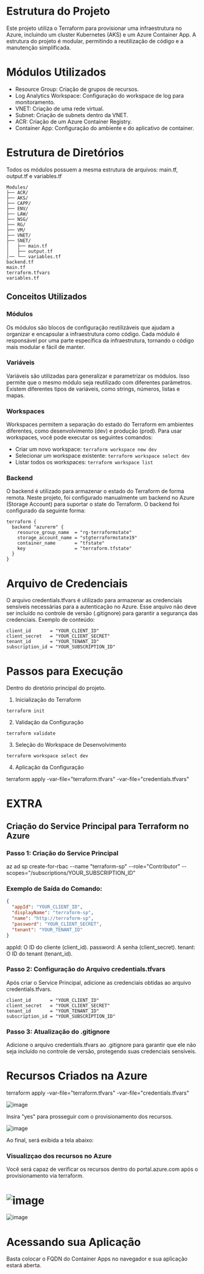 # Estrutura do Projeto

Este projeto utiliza o Terraform para provisionar uma infraestrutura no Azure, incluindo um cluster Kubernetes (AKS) e um Azure Container App. A estrutura do projeto é modular, permitindo a reutilização de código e a manutenção simplificada.

# Módulos Utilizados

- Resource Group: Criação de grupos de recursos.
- Log Analytics Workspace: Configuração do workspace de log para monitoramento.
- VNET: Criação de uma rede virtual.
- Subnet: Criação de subnets dentro da VNET.
- ACR: Criação de um Azure Container Registry.
- Container App: Configuração do ambiente e do aplicativo de container.

# Estrutura de Diretórios

Todos os módulos possuem a mesma estrutura de arquivos: 
main.tf, output.tf e variables.tf


```hcl
Modules/
├── ACR/
├── AKS/
├── CAPP/
├── ENV/
├── LAW/
├── NSG/
├── RG/
├── VM/
├── VNET/
├── SNET/
│   ├── main.tf
│   ├── output.tf
│── └── variables.tf
backend.tf
main.tf
terraform.tfvars
variables.tf
```

## Conceitos Utilizados

### Módulos

Os módulos são blocos de configuração reutilizáveis que ajudam a organizar e encapsular a infraestrutura como código. Cada módulo é responsável por uma parte específica da infraestrutura, tornando o código mais modular e fácil de manter.

### Variáveis

Variáveis são utilizadas para generalizar e parametrizar os módulos. Isso permite que o mesmo módulo seja reutilizado com diferentes parâmetros. Existem diferentes tipos de variáveis, como strings, números, listas e mapas.

### Workspaces

Workspaces permitem a separação do estado do Terraform em ambientes diferentes, como desenvolvimento (dev) e produção (prod). Para usar workspaces, você pode executar os seguintes comandos:

- Criar um novo workspace: `terraform workspace new dev`
- Selecionar um workspace existente: `terraform workspace select dev`
- Listar todos os workspaces: `terraform workspace list`

### Backend

O backend é utilizado para armazenar o estado do Terraform de forma remota. Neste projeto, foi configurado manualmente um backend no Azure (Storage Account) para suportar o state do Terraform. O backend foi configurado da seguinte forma:

```hcl
terraform {
  backend "azurerm" {
    resource_group_name  = "rg-terraformstate"
    storage_account_name = "stgterraformstate19"
    container_name       = "tfstate"
    key                  = "terraform.tfstate"
  }
}
```

# Arquivo de Credenciais

O arquivo credentials.tfvars é utilizado para armazenar as credenciais sensíveis necessárias para a autenticação no Azure. Esse arquivo não deve ser incluído no controle de versão (.gitignore) para garantir a segurança das credenciais. Exemplo de conteúdo:

```hcl
client_id       = "YOUR_CLIENT_ID"
client_secret   = "YOUR_CLIENT_SECRET"
tenant_id       = "YOUR_TENANT_ID"
subscription_id = "YOUR_SUBSCRIPTION_ID"
```

# Passos para Execução

Dentro do diretório principal do projeto.

1. Inicialização do Terraform

`terraform init`

2. Validação da Configuração

`terraform validate`

3. Seleção do Workspace de Desenvolvimento

`terraform workspace select dev`

4. Aplicação da Configuração

terraform apply -var-file="terraform.tfvars" -var-file="credentials.tfvars"



# EXTRA

## Criação do Service Principal para Terraform no Azure

### Passo 1: Criação do Service Principal

az ad sp create-for-rbac --name "terraform-sp" --role="Contributor" --scopes="/subscriptions/YOUR_SUBSCRIPTION_ID"

### Exemplo de Saída do Comando:

```json
{
  "appId": "YOUR_CLIENT_ID",
  "displayName": "terraform-sp",
  "name": "http://terraform-sp",
  "password": "YOUR_CLIENT_SECRET",
  "tenant": "YOUR_TENANT_ID"
}
```
appId: O ID do cliente (client_id).
password: A senha (client_secret).
tenant: O ID do tenant (tenant_id).

### Passo 2: Configuração do Arquivo credentials.tfvars
Após criar o Service Principal, adicione as credenciais obtidas ao arquivo credentials.tfvars.

```hcl
client_id       = "YOUR_CLIENT_ID"
client_secret   = "YOUR_CLIENT_SECRET"
tenant_id       = "YOUR_TENANT_ID"
subscription_id = "YOUR_SUBSCRIPTION_ID"
```

### Passo 3: Atualização do .gitignore
Adicione o arquivo credentials.tfvars ao .gitignore para garantir que ele não seja incluído no controle de versão, protegendo suas credenciais sensíveis.


# Recursos Criados na Azure 


terraform apply -var-file="terraform.tfvars" -var-file="credentials.tfvars"

![image](https://github.com/robertosilvafelipe/ProjetoFinalMod04/assets/101230256/bb6799dc-4b8d-4057-974d-a8f87fb3d241)


Insira "yes" para prosseguir com o provisionamento dos recursos.

![image](https://github.com/robertosilvafelipe/ProjetoFinalMod04/assets/101230256/9c91664b-d2c9-4624-ac12-82f2c6f6bbcc)


Ao final, será exibida a tela abaixo:


### Visualizçao dos recursos no Azure

Você será capaz de verificar os recursos dentro do portal.azure.com após o provisionamento via terraform.

![image](https://github.com/robertosilvafelipe/ProjetoFinalMod04/assets/101230256/5b6b2913-3d88-46e5-a6db-35f24b6b4fea)
=======
![image](https://github.com/robertosilvafelipe/ProjetoFinalMod04/assets/101230256/5b6b2913-3d88-46e5-a6db-35f24b6b4fea)


# Acessando sua Aplicação 

Basta colocar o FQDN do Container Apps no navegador e sua aplicação estará aberta.


